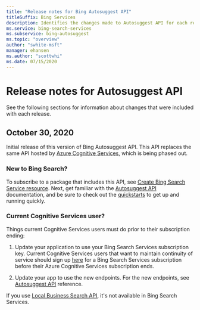```yaml
---
title: "Release notes for Bing Autosuggest API"
titleSuffix: Bing Services
description: Identifies the changes made to Autosuggest API for each release.
ms.service: bing-search-services
ms.subservice: bing-autosuggest
ms.topic: "overview"
author: "swhite-msft"
manager: ehansen
ms.author: "scottwhi"
ms.date: 07/15/2020
---
```


# Release notes for Autosuggest API

See the following sections for information about changes that were included with each release.

## October 30, 2020

Initial release of this version of Bing Autosuggest API. This API replaces the same API hosted by <a href="https://docs.microsoft.com/en-us/azure/cognitive-services/bing-autosuggest/" target="_blank">Azure Cognitive Services</a>, which is being phased out. 

### New to Bing Search?

To subscribe to a package that includes this API, see [Create Bing Search Service resource](../bing-web-search/create-bing-search-service-resource.md). Next, get familiar with the [Autosuggest API](overview.md) documentation, and be sure to check out the [quickstarts](quickstarts/quickstarts.md) to get up and running quickly.


### Current Cognitive Services user?

Things current Cognitive Services users must do prior to their subscription ending:

1. Update your application to use your Bing Search Services subscription key. Current Cognitive Services users that want to maintain continuity of service should sign up [here](../bing-web-search/get-subscription-key.md) for a Bing Search Services subscription before their Azure Cognitive Services subscription ends. 
  
2. Update your app to use the new endpoints. For the new endpoints, see [Autosuggest API](reference/endpoints.md) reference.

If you use <a href="https://docs.microsoft.com/en-us/azure/cognitive-services/bing-local-business-search/local-search-reference" target="_blank">Local Business Search API</a>, it's not available in Bing Search Services. 